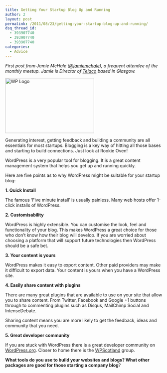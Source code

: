 ```yaml
---
title: Getting Your Startup Blog Up and Running
author: 2
layout: post
permalink: /2011/08/23/getting-your-startup-blog-up-and-running/
dsq_thread_id:
  - 393907740
  - 393907740
  - 393907740
categories:
  - Advice
---
```

*First post from Jamie McHale ([@jamiemchale][1]), a frequent attendee of the monthly meetup. Jamie is Director of [Telaco][2] based in Glasgow.*

<img class="alignright size-full wp-image-203" title="Wordpress" src="http://rookieoven.com/wp-content/uploads/2011/08/imgres.jpeg" alt="WP Logo" width="285" height="177" />

Generating interest, getting feedback and building a community are all essentials for most startups. Blogging is a key way of hitting all those bases and starting to build connections. Just look at Rookie Oven!

WordPress is a very popular tool for blogging. It is a great content management system that helps you get up and running quickly.

Here are five points as to why WordPress might be suitable for your startup blog:

**1. Quick Install**

The famous &#8216;Five minute install&#8217; is usually painless. Many web hosts offer 1-click installs of WordPress.

**2. Customisability**

WordPress is highly extensible. You can customise the look, feel and functionality of your blog. This makes WordPress a great choice for those who don&#8217;t know how their blog will develop. If you are worried about choosing a platform that will support future technologies then WordPress should be a safe bet.

**3. Your content is yours**

WordPress makes it easy to export content. Other paid providers may make it difficult to export data. Your content is yours when you have a WordPress site.

**4. Easily share content with plugins**

There are many great plugins that are available to use on your site that allow you to share content. From Twitter, Facebook and Google +1 buttons through to commenting plugins such as Disqus, MailChimp Social and IntenseDebate.

Sharing content means you are more likely to get the feedback, ideas and community that you need.

**5. Great developer community**

If you are stuck with WordPress there is a great developer community on [WordPress.org][3]. Closer to home there is the [WPScotland][4] group.

**What tools do you use to build your websites and blogs? What other packages are good for those starting a company blog**?

 [1]: http://twitter.com/jamiemchale
 [2]: http://telaco.com
 [3]: http://Wordpress.org/
 [4]: http://www.wpscotland.org/
